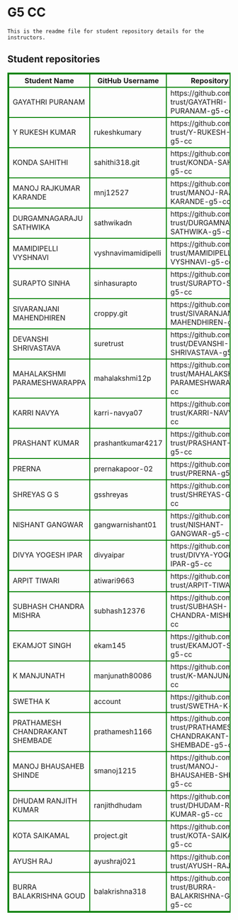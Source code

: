 # G5 CC
    This is the readme file for student repository details for the instructors.
## Student repositories 
<table style="border : 2px solid green; width:100%;">
<tr >
<th style="border : 2px solid green;">Student Name</th>
<th style="border : 2px solid green;">GitHub Username</th>
<th style="border : 2px solid green;">Repository link</th>
</tr>
<tr style="border : 2px solid green;">
<td style="border : 2px solid green;">GAYATHRI PURANAM</td> 

<td style="border : 2px solid green;"></td> 

<td style="border : 2px solid green;">https://github.com/sure-trust/GAYATHRI-PURANAM-g5-cc</td> 
</tr>

<tr style="border : 2px solid green;">
<td style="border : 2px solid green;">Y RUKESH KUMAR</td> 

<td style="border : 2px solid green;">rukeshkumary</td> 

<td style="border : 2px solid green;">https://github.com/sure-trust/Y-RUKESH-KUMAR-g5-cc</td> 
</tr>

<tr style="border : 2px solid green;">
<td style="border : 2px solid green;">KONDA SAHITHI</td> 

<td style="border : 2px solid green;">sahithi318.git</td> 

<td style="border : 2px solid green;">https://github.com/sure-trust/KONDA-SAHITHI-g5-cc</td> 
</tr>

<tr style="border : 2px solid green;">
<td style="border : 2px solid green;">MANOJ RAJKUMAR KARANDE</td> 

<td style="border : 2px solid green;">mnj12527</td> 

<td style="border : 2px solid green;">https://github.com/sure-trust/MANOJ-RAJKUMAR-KARANDE-g5-cc</td> 
</tr>

<tr style="border : 2px solid green;">
<td style="border : 2px solid green;">DURGAMNAGARAJU SATHWIKA</td> 

<td style="border : 2px solid green;">sathwikadn</td> 

<td style="border : 2px solid green;">https://github.com/sure-trust/DURGAMNAGARAJU-SATHWIKA-g5-cc</td> 
</tr>

<tr style="border : 2px solid green;">
<td style="border : 2px solid green;">MAMIDIPELLI VYSHNAVI</td> 

<td style="border : 2px solid green;">vyshnavimamidipelli</td> 

<td style="border : 2px solid green;">https://github.com/sure-trust/MAMIDIPELLI-VYSHNAVI-g5-cc</td> 
</tr>

<tr style="border : 2px solid green;">
<td style="border : 2px solid green;">SURAPTO SINHA</td> 

<td style="border : 2px solid green;">sinhasurapto</td> 

<td style="border : 2px solid green;">https://github.com/sure-trust/SURAPTO-SINHA-g5-cc</td> 
</tr>

<tr style="border : 2px solid green;">
<td style="border : 2px solid green;">SIVARANJANI MAHENDHIREN</td> 

<td style="border : 2px solid green;">croppy.git</td> 

<td style="border : 2px solid green;">https://github.com/sure-trust/SIVARANJANI-MAHENDHIREN-g5-cc</td> 
</tr>

<tr style="border : 2px solid green;">
<td style="border : 2px solid green;">DEVANSHI SHRIVASTAVA</td> 

<td style="border : 2px solid green;">suretrust</td> 

<td style="border : 2px solid green;">https://github.com/sure-trust/DEVANSHI-SHRIVASTAVA-g5-cc</td> 
</tr>

<tr style="border : 2px solid green;">
<td style="border : 2px solid green;">MAHALAKSHMI PARAMESHWARAPPA</td> 

<td style="border : 2px solid green;">mahalakshmi12p</td> 

<td style="border : 2px solid green;">https://github.com/sure-trust/MAHALAKSHMI-PARAMESHWARAPPA-g5-cc</td> 
</tr>

<tr style="border : 2px solid green;">
<td style="border : 2px solid green;">KARRI NAVYA</td> 

<td style="border : 2px solid green;">karri-navya07</td> 

<td style="border : 2px solid green;">https://github.com/sure-trust/KARRI-NAVYA-g5-cc</td> 
</tr>

<tr style="border : 2px solid green;">
<td style="border : 2px solid green;">PRASHANT KUMAR</td> 

<td style="border : 2px solid green;">prashantkumar4217</td> 

<td style="border : 2px solid green;">https://github.com/sure-trust/PRASHANT-KUMAR-g5-cc</td> 
</tr>

<tr style="border : 2px solid green;">
<td style="border : 2px solid green;">PRERNA</td> 

<td style="border : 2px solid green;">prernakapoor-02</td> 

<td style="border : 2px solid green;">https://github.com/sure-trust/PRERNA-g5-cc</td> 
</tr>

<tr style="border : 2px solid green;">
<td style="border : 2px solid green;">SHREYAS G S</td> 

<td style="border : 2px solid green;">gsshreyas</td> 

<td style="border : 2px solid green;">https://github.com/sure-trust/SHREYAS-G-S-g5-cc</td> 
</tr>

<tr style="border : 2px solid green;">
<td style="border : 2px solid green;">NISHANT GANGWAR</td> 

<td style="border : 2px solid green;">gangwarnishant01</td> 

<td style="border : 2px solid green;">https://github.com/sure-trust/NISHANT-GANGWAR-g5-cc</td> 
</tr>

<tr style="border : 2px solid green;">
<td style="border : 2px solid green;">DIVYA YOGESH IPAR</td> 

<td style="border : 2px solid green;">divyaipar</td> 

<td style="border : 2px solid green;">https://github.com/sure-trust/DIVYA-YOGESH-IPAR-g5-cc</td> 
</tr>

<tr style="border : 2px solid green;">
<td style="border : 2px solid green;">ARPIT TIWARI</td> 

<td style="border : 2px solid green;">atiwari9663</td> 

<td style="border : 2px solid green;">https://github.com/sure-trust/ARPIT-TIWARI-g5-cc</td> 
</tr>

<tr style="border : 2px solid green;">
<td style="border : 2px solid green;">SUBHASH CHANDRA MISHRA</td> 

<td style="border : 2px solid green;">subhash12376</td> 

<td style="border : 2px solid green;">https://github.com/sure-trust/SUBHASH-CHANDRA-MISHRA-g5-cc</td> 
</tr>

<tr style="border : 2px solid green;">
<td style="border : 2px solid green;">EKAMJOT SINGH</td> 

<td style="border : 2px solid green;">ekam145</td> 

<td style="border : 2px solid green;">https://github.com/sure-trust/EKAMJOT-SINGH-g5-cc</td> 
</tr>

<tr style="border : 2px solid green;">
<td style="border : 2px solid green;">K MANJUNATH</td> 

<td style="border : 2px solid green;">manjunath80086</td> 

<td style="border : 2px solid green;">https://github.com/sure-trust/K-MANJUNATH-g5-cc</td> 
</tr>

<tr style="border : 2px solid green;">
<td style="border : 2px solid green;">SWETHA K</td> 

<td style="border : 2px solid green;">account</td> 

<td style="border : 2px solid green;">https://github.com/sure-trust/SWETHA-K-g5-cc</td> 
</tr>

<tr style="border : 2px solid green;">
<td style="border : 2px solid green;">PRATHAMESH CHANDRAKANT SHEMBADE</td> 

<td style="border : 2px solid green;">prathamesh1166</td> 

<td style="border : 2px solid green;">https://github.com/sure-trust/PRATHAMESH-CHANDRAKANT-SHEMBADE-g5-cc</td> 
</tr>

<tr style="border : 2px solid green;">
<td style="border : 2px solid green;">MANOJ BHAUSAHEB SHINDE</td> 

<td style="border : 2px solid green;">smanoj1215</td> 

<td style="border : 2px solid green;">https://github.com/sure-trust/MANOJ-BHAUSAHEB-SHINDE-g5-cc</td> 
</tr>

<tr style="border : 2px solid green;">
<td style="border : 2px solid green;">DHUDAM RANJITH KUMAR</td> 

<td style="border : 2px solid green;">ranjithdhudam</td> 

<td style="border : 2px solid green;">https://github.com/sure-trust/DHUDAM-RANJITH-KUMAR-g5-cc</td> 
</tr>

<tr style="border : 2px solid green;">
<td style="border : 2px solid green;">KOTA SAIKAMAL</td> 

<td style="border : 2px solid green;">project.git</td> 

<td style="border : 2px solid green;">https://github.com/sure-trust/KOTA-SAIKAMAL-g5-cc</td> 
</tr>

<tr style="border : 2px solid green;">
<td style="border : 2px solid green;">AYUSH RAJ</td> 

<td style="border : 2px solid green;">ayushraj021</td> 

<td style="border : 2px solid green;">https://github.com/sure-trust/AYUSH-RAJ-g5-cc</td> 
</tr>

<tr style="border : 2px solid green;">
<td style="border : 2px solid green;">BURRA BALAKRISHNA GOUD</td> 

<td style="border : 2px solid green;">balakrishna318</td> 

<td style="border : 2px solid green;">https://github.com/sure-trust/BURRA-BALAKRISHNA-GOUD-g5-cc</td> 
</tr>
